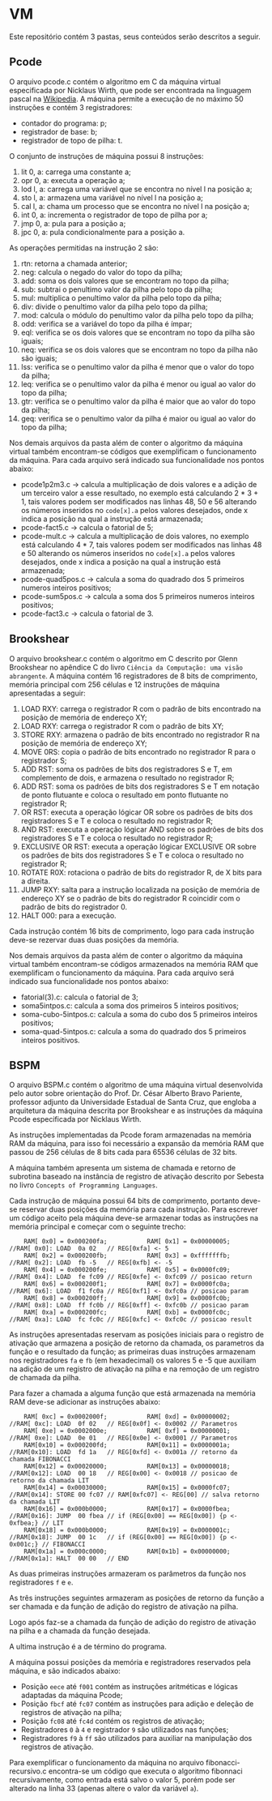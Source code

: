 # VM
Este repositório contém 3 pastas, seus conteúdos serão descritos a seguir.
## Pcode
O arquivo pcode.c contém o algoritmo em C da máquina virtual especificada por Nicklaus Wirth, que pode ser encontrada na linguagem pascal na [Wikipedia](https://en.wikipedia.org/wiki/P-code_machine). A máquina permite a execução de no máximo 50 instruções e contém 3 registradores:
- contador do programa: p;
- registrador de base: b;
- registrador de topo de pilha: t.

O conjunto de instruções de máquina possui 8 instruções:
1. lit 0, a: carrega uma constante a;
2. opr 0, a: executa a operação a;
3. lod l, a: carrega uma variável que se encontra no nível l na posição a;
4. sto l, a: armazena uma variável no nível l na posição a;
5. cal l, a: chama um processo que se encontra no nível l na posição a;
6. int 0, a: incrementa o registrador de topo de pilha por a;
7. jmp 0, a: pula para a posição a;
8. jpc 0, a: pula condicionalmente para a posição a.

As operações permitidas na instrução 2 são:
1. rtn: retorna a chamada anterior;
2. neg: calcula o negado do valor do topo da pilha;
3. add: soma os dois valores que se encontram no topo da pilha;
4. sub: subtrai o penultimo valor da pilha pelo topo da pilha;
5. mul: multiplica o penultimo valor da pilha pelo topo da pilha;
6. div: divide o penultimo valor da pilha pelo topo da pilha;
7. mod: calcula o módulo do penultimo valor da pilha pelo topo da pilha;
8. odd: verifica se a variável do topo da pilha é ímpar; 
9. eql: verifica se os dois valores que se encontram no topo da pilha são iguais;
10. neq: verifica se os dois valores que se encontram no topo da pilha não são iguais;
11. lss: verifica se o penultimo valor da pilha é menor que o valor do topo da pilha;
12. leq: verifica se o penultimo valor da pilha é menor ou igual ao valor do topo da pilha;
13. gtr: verifica se o penultimo valor da pilha é maior que ao valor do topo da pilha;
14. geq: verifica se o penultimo valor da pilha é maior ou igual ao valor do topo da pilha;

Nos demais arquivos da pasta além de conter o algoritmo da máquina virtual também encontram-se códigos que exemplificam o funcionamento da máquina. Para cada arquivo será indicado sua funcionalidade nos pontos abaixo:
* pcode1p2m3.c -> calcula a multiplicação de dois valores e a adição de um terceiro valor a esse resultado, no exemplo está calculando 2 * 3 + 1, tais valores podem ser modificados nas linhas 48, 50 e 56 alterando os números inseridos no ```code[x].a``` pelos valores desejados, onde x indica a posição na qual a instrução está armazenada;
* pcode-fact5.c -> calcula o fatorial de 5;
* pcode-mult.c -> calcula a multiplicação de dois valores, no exemplo está calculando 4 * 7, tais valores podem ser modificados nas linhas 48  e 50 alterando os números inseridos no ```code[x].a``` pelos valores desejados, onde x indica a posição na qual a instrução está armazenada;
* pcode-quad5pos.c -> calcula a soma do quadrado dos 5 primeiros numeros inteiros positivos;
* pcode-sum5pos.c -> calcula a soma dos 5 primeiros numeros inteiros positivos;
* pcode-fact3.c -> calcula o fatorial de  3.

## Brookshear
O arquivo brookshear.c contém o algoritmo em C descrito por Glenn Brookshear no apêndice C do livro ```Ciência da Computação: uma visão abrangente```. A máquina contém 16 registradores de 8 bits de comprimento, memória principal com 256 células e 12 instruções de máquina apresentadas a seguir:
1. LOAD RXY: carrega o registrador R com o padrão de bits encontrado na posição de memória de endereço XY;
2. LOAD RXY: carrega o registrador R com o padrão de bits XY;
3. STORE RXY: armazena o padrão de bits encontrado no registrador R na posição de memória de endereço XY;
4. MOVE 0RS: copia o padrão de bits encontrado no registrador R para o registrador S;
5. ADD RST: soma os padrões de bits dos registradores S e T, em complemento de dois, e armazena o resultado no registrador R;
6. ADD RST: soma os padrões de bits dos registradores S e T em notação de ponto flutuante e coloca o resultado em ponto flutuante no registrador R;
7. OR RST: executa a operação lógicar OR sobre os padrões de bits dos registradores S e T e coloca o resultado no registrador R;
8. AND RST: executa a operação lógicar AND sobre os padrões de bits dos registradores S e T e coloca o resultado no registrador R;
9. EXCLUSIVE OR RST: executa a operação lógicar EXCLUSIVE OR sobre os padrões de bits dos registradores S e T e coloca o resultado no registrador R;
10. ROTATE R0X: rotaciona o padrão de bits do registrador R, de X bits para a direita.
11. JUMP RXY: salta para a instrução localizada na posição de memória de endereço XY se o padrão de bits do registrador R coincidir com o padrão de bits do registrador 0.
12. HALT 000: para a execução.

Cada instrução contém 16 bits de comprimento, logo para cada instrução deve-se rezervar duas duas posições da memória.

Nos demais arquivos da pasta além de conter o algoritmo da máquina virtual também encontram-se códigos armazenados na memória RAM que exemplificam o funcionamento da máquina. Para cada arquivo será indicado sua funcionalidade nos pontos abaixo:
- fatorial(3).c: calcula o fatorial de 3;
- soma5intpos.c: calcula a soma dos primeiros 5 inteiros positivos;
- soma-cubo-5intpos.c: calcula a soma do cubo dos 5 primeiros inteiros positivos;
- soma-quad-5intpos.c: calcula a soma do quadrado dos 5 primeiros inteiros positivos.

## BSPM
O arquivo BSPM.c contém o algoritmo de uma máquina virtual desenvolvida pelo autor sobre orientação do Prof. Dr. César Alberto Bravo Pariente, professor adjunto da Universidade Estadual de Santa Cruz, que engloba a arquitetura da máquina descrita por Brookshear e as instruções da máquina Pcode especificada por Nicklaus Wirth.

As instruções implementadas da Pcode foram armazenadas na memória RAM da máquina, para isso foi necessário a expansão da memória RAM que passou de 256 células de 8 bits cada para 65536 células de 32 bits.

A máquina também apresenta um sistema de chamada e retorno de subrotina baseado na instância de registro de ativação descrito por Sebesta no livro ```Concepts of Programming Languages```. 

Cada instrução de máquina possui 64 bits de comprimento, portanto deve-se reservar duas posições da memória para cada instrução.
Para escrever um código aceito pela máquina deve-se armazenar todas as instruções na memória principal e começar com o seguinte trecho:
```
    RAM[ 0x0] = 0x000200fa;           RAM[ 0x1] = 0x00000005;       //RAM[ 0x0]: LOAD  0a 02   // REG[0xfa] <- 5
    RAM[ 0x2] = 0x000200fb;           RAM[ 0x3] = 0xfffffffb;       //RAM[ 0x2]: LOAD  fb -5   // REG[0xfb] <- -5
    RAM[ 0x4] = 0x000200fe;           RAM[ 0x5] = 0x0000fc09;       //RAM[ 0x4]: LOAD  fe fc09 // REG[0xfe] <- 0xfc09 // posicao return
    RAM[ 0x6] = 0x000200f1;           RAM[ 0x7] = 0x0000fc0a;       //RAM[ 0x6]: LOAD  f1 fc0a // REG[0xf1] <- 0xfc0a // posicao param
    RAM[ 0x8] = 0x000200ff;           RAM[ 0x9] = 0x0000fc0b;       //RAM[ 0x8]: LOAD  ff fc0b // REG[0xff] <- 0xfc0b // posicao param
    RAM[ 0xa] = 0x000200fc;           RAM[ 0xb] = 0x0000fc0c;       //RAM[ 0xa]: LOAD  fc fc0c // REG[0xfc] <- 0xfc0c // posicao result
```
As instruções apresentadas reservam as posições iniciais para o registro de ativação que armazena a posição de retorno da chamada, os parametros da função e o resultado da função; as primeiras duas instruções armazenam nos registradores ```fa``` e ```fb``` (em hexadecimal) os valores 5 e -5 que auxiliam na adição de um registro de ativação na pilha e na remoção de um registro de chamada da pilha.

Para fazer a chamada a alguma função que está armazenada na memória RAM deve-se adicionar as instruções abaixo:

```
    RAM[ 0xc] = 0x0002000f;           RAM[ 0xd] = 0x00000002;       //RAM[ 0xc]: LOAD  0f 02   // REG[0x0f] <- 0x0002 // Parametros
    RAM[ 0xe] = 0x0002000e;           RAM[ 0xf] = 0x00000001;       //RAM[ 0xe]: LOAD  0e 01   // REG[0x0e] <- 0x0001 // Parametros
    RAM[0x10] = 0x000200fd;           RAM[0x11] = 0x0000001a;       //RAM[0x10]: LOAD  fd 1a   // REG[0xfd] <- 0x001a // retorno da chamada FIBONACCI
    RAM[0x12] = 0x00020000;           RAM[0x13] = 0x00000018;       //RAM[0x12]: LOAD  00 18   // REG[0x00] <- 0x0018 // posicao de retorno da chamada LIT
    RAM[0x14] = 0x00030000;           RAM[0x15] = 0x0000fc07;       //RAM[0x14]: STORE 00 fc07 // RAM[0xfc07] <- REG[00] // salva retorno da chamada LIT
    RAM[0x16] = 0x000b0000;           RAM[0x17] = 0x0000fbea;       //RAM[0x16]: JUMP  00 fbea // if (REG[0x00] == REG[0x00]) {p <- 0xfbea;} // LIT 
    RAM[0x18] = 0x000b0000;           RAM[0x19] = 0x0000001c;       //RAM[0x18]: JUMP  00 1c   // if (REG[0x00] == REG[0x00]) {p <- 0x001c;} // FIBONACCI
    RAM[0x1a] = 0x000c0000;           RAM[0x1b] = 0x00000000;       //RAM[0x1a]: HALT  00 00   // END
```
As duas primeiras instruções armazeram os parâmetros da função nos registradores ```f``` e ```e```.

As três instruções seguintes armazeram as posições de retorno da função a ser chamada e da função de adição do registro de ativação na pilha.

Logo após faz-se a chamada da função de adição do registro de ativação na pilha e a chamada da função desejada.

A ultima instrução é a de término do programa.

A máquina possui posições da memória e registradores reservados pela máquina, e são indicados abaixo:
* Posição ```eece``` até ```f001``` contém as instruções aritméticas e lógicas adaptadas da máquina Pcode;
* Posição ```fbcf``` até ```fc07``` contém as instruções para adição e deleção de registros de ativação na pilha;
* Posição ```fc08``` até ```fc4d``` contém os registros de ativação;
* Registradores ```0``` à ```4``` e registrador ```9``` são utilizados nas funções;
* Registradores ```f9``` à ```ff``` são utilizados para auxiliar na manipulação dos registros de ativação.

Para exemplificar o funcionamento da máquina no arquivo fibonacci-recursivo.c encontra-se um código que executa o algoritmo fibonnaci recursivamente, como entrada está salvo o valor 5, porém pode ser alterado na linha 33 (apenas altere o valor da variável ```a```).
